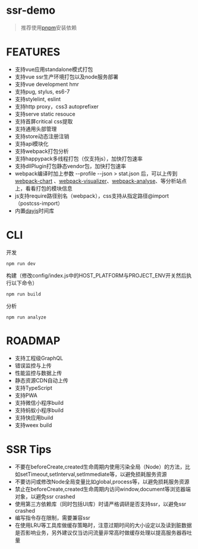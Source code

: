 # ssr-demo

> 推荐使用[pnpm](https://pnpm.js.org/)安装依赖

# FEATURES

- 支持vue应用standalone模式打包
- 支持vue ssr生产环境打包以及node服务部署
- 支持vue development hmr
- 支持pug, stylus, es6-7
- 支持stylelint, eslint
- 支持http proxy，css3 autoprefixer
- 支持serve static resouce
- 支持首屏critical css提取
- 支持通用头部管理
- 支持store动态注册注销
- 支持api模块化
- 支持webpack打包分析
- 支持happypack多线程打包（仅支持js），加快打包速率
- 支持dllPlugin打包静态vendor包，加快打包速率
- webpack编译时加上参数 --profile --json > stat.json 后，可以上传到[webpack-chart](https://alexkuz.github.io/webpack-chart/) 、[webpack-visualizer](https://chrisbateman.github.io/webpack-visualizer/)、[webpack-analyse](http://webpack.github.io/analyse/)、等分析站点上，看看打包的模块信息
- js支持require路径别名（webpack），css支持从指定路径@import（postcss-import）
- 内置[dayjs](https://github.com/iamkun/dayjs/tree/3c499f3a211f8bbdfe666095a6a4feef3d8ae12c)时间库

# CLI

开发

```shell
npm run dev
```

构建（修改config/index.js中的HOST_PLATFORM与PROJECT_ENV开关然后执行以下命令）

```shell
npm run build
```

分析

```shell
npm run analyze
```

# ROADMAP

- 支持工程级GraphQL
- 错误监控与上传
- 性能监控与数据上传
- 静态资源CDN自动上传
- 支持TypeScript
- 支持PWA
- 支持微信小程序build
- 支持蚂蚁小程序build
- 支持快应用build
- 支持weex build

# SSR Tips

- 不要在beforeCreate,created生命周期内使用污染全局（Node）的方法，比如setTimeout,setInterval,setImmediate等，以避免损耗服务资源
- 不要访问或修改Node全局变量比如global,process等，以避免损耗服务资源
- 禁止在beforeCreate,created生命周期内访问window,document等浏览器端对象，以避免ssr crashed
- 使用第三方依赖库（同时包括UI库）时请严格调研是否支持ssr，以避免ssr crashed
- 编写指令存在限制，需要兼容ssr
- 在使用LRU等工具库做缓存策略时，注意过期时间的大小设定以及读到脏数据是否影响业务，另外建议仅当访问流量非常高时做缓存处理以提高服务器吞吐量
